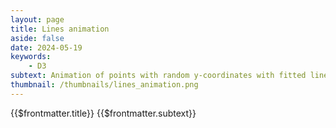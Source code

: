 ```yaml
---
layout: page
title: Lines animation
aside: false
date: 2024-05-19
keywords:
    - D3
subtext: Animation of points with random y-coordinates with fitted line
thumbnail: /thumbnails/lines_animation.png
---
```


<FigureTitle>{{$frontmatter.title}}</FigureTitle>
<SubtitleHeader>{{$frontmatter.subtext}}</SubtitleHeader>
<D3PlotContainer>
    <svg></svg>
</D3PlotContainer>



<script setup>
import { ref, onMounted, computed } from 'vue';
import * as d3 from 'd3';

const svgContainer = ref(null);

const width = 300;
const height = 100;
const marginTop = 10;
const marginRight = 10;
const marginBottom = 10;
const marginLeft = 10;

// Function to generate data points
function generateData(start, stop, numPoints) {
  const step = (stop - start) / (numPoints - 1);
  return Array.from({ length: numPoints }, (_, i) => ({
    x: start + i * step,
    y: height/2,
  }));
}

// Generate initial data points
let data = generateData(0, width, 10);

const x = d3.scaleLinear().domain([0, width]).range([marginLeft, width - marginRight - marginLeft]);
const y = d3.scaleLinear().domain([0, height]).range([height - marginBottom, marginTop]);
const yAxis = d3.axisLeft(y).tickSizeOuter(0);
const color = d3.scaleSequential().domain([0, 100]).interpolator(d3.interpolateViridis);

// Generate random coordinates for middle points
function generateRandomCoordinates() {
  const newData = [...data];
  for (let i = 1; i < data.length - 1; i++) {
    newData[i] = {
      ...newData[i],
      y: Math.random() * height,
    };
  }
  return newData;
}

// Create the SVG element
function createSvg() {
    const svg = d3
        .select('svg')
        .attr('preserveAspectRatio', 'xMinYMin meet')
        .attr('viewBox', [0, 0, width, height])
        .append('g')
        .attr('transform', `translate(${marginLeft-10},${marginTop - 10})`);
    return svg;
}

function updatePath(svg) {

  svg.selectAll('path')
    .data([data])
    .join(
      enter => enter.append('path')
        .attr('mix-blend-mode', 'multiply')
        .attr('fill', 'none')
        .attr('stroke', 'currentColor')
        .attr('stroke-width', 1.5)
        .attr('d', d3.line().curve(d3.curveBasis)
          .x(d => x(d.x))
          .y(d => y(d.y))),
      update => update
        .transition()
        .duration(1000)
        .attr('d', d3.line().curve(d3.curveBasis)
          .x(d => x(d.x))
          .y(d => y(d.y))),
      exit => exit.remove()
    );
}
function updateCircle(svg) {

  svg.selectAll('circle')
    .data(data)
    .join(
      enter => enter.append('circle')
        .attr('mix-blend-mode', 'multiply')
        .attr('cx', d => x(d.x))
        .attr('cy', d => y(d.y))
        .attr('r', 3)
        .attr('fill', d => color(d.y))
        .attr('stroke', 'currentColor'),
      update => update
        .transition()
        .duration(1000)
        .attr('fill', d => color(d.y))
        .attr('cx', d => x(d.x))
        .attr('cy', d => y(d.y)),
      exit => exit.remove()
    )
}

onMounted(() => {
  const svg = createSvg();

  updatePath(svg);
  updateCircle(svg);
  
    setInterval(() => {
      data = generateRandomCoordinates();
      updateCircle(svg);
      
      setTimeout(() => {
        updatePath(svg);
      }, 1000);
      
      
      
    }, 3000);
});
</script>

